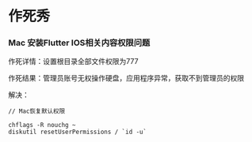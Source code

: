 # 作死秀

### Mac 安装Flutter IOS相关内容权限问题

作死详情：设置根目录全部文件权限为777

作死结果：管理员账号无权操作硬盘，应用程序异常，获取不到管理员的权限

解决：

```text
// Mac恢复默认权限

chflags -R nouchg ~
diskutil resetUserPermissions / `id -u`
```

